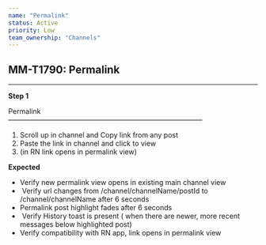 ```yaml
---
name: "Permalink"
status: Active
priority: Low
team_ownership: "Channels"
---
```


## MM-T1790: Permalink

---

**Step 1**

Permalink\
————————————————————————————

1. Scroll up in channel and Copy link from any post
2. Paste the link in channel and click to view
3. (in RN link opens in permalink view)

**Expected**

- Verify new permalink view opens in existing main channel view
-  Verify url changes from /channel/channelName/postId to /channel/channelName after 6 seconds 
- Permalink post highlight fades after 6 seconds
-  Verify History toast is present ( when there are newer, more recent messages below highlighted post) 
- Verify compatibility with RN app, link opens in permalink view
